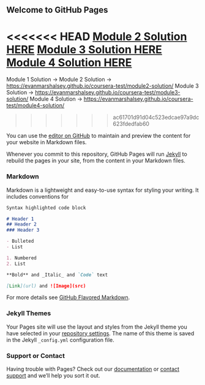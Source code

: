 ## Welcome to GitHub Pages

<<<<<<< HEAD
[Module 2 Solution HERE](https://evanmarshalsey.github.io/coursera-test/module2-solution/)
[Module 3 Solution HERE](https://evanmarshalsey.github.io/coursera-test/module3-solution/)
[Module 4 Solution HERE](https://evanmarshalsey.github.io/coursera-test/module4-solution/)
=======
Module 1 Solution ->
Module 2 Solution -> https://evanmarshalsey.github.io/coursera-test/module2-solution/
Module 3 Solution -> https://evanmarshalsey.github.io/coursera-test/module3-solution/
Module 4 Solution -> https://evanmarshalsey.github.io/coursera-test/module4-solution/
>>>>>>> ac61701d91d04c523edcae97a9dc623fdedfab60

You can use the [editor on GitHub](https://github.com/EvanMarshalsey/coursera-test/edit/main/README.md) to maintain and preview the content for your website in Markdown files.

Whenever you commit to this repository, GitHub Pages will run [Jekyll](https://jekyllrb.com/) to rebuild the pages in your site, from the content in your Markdown files.

### Markdown

Markdown is a lightweight and easy-to-use syntax for styling your writing. It includes conventions for

```markdown
Syntax highlighted code block

# Header 1
## Header 2
### Header 3

- Bulleted
- List

1. Numbered
2. List

**Bold** and _Italic_ and `Code` text

[Link](url) and ![Image](src)
```

For more details see [GitHub Flavored Markdown](https://guides.github.com/features/mastering-markdown/).

### Jekyll Themes

Your Pages site will use the layout and styles from the Jekyll theme you have selected in your [repository settings](https://github.com/EvanMarshalsey/coursera-test/settings/pages). The name of this theme is saved in the Jekyll `_config.yml` configuration file.

### Support or Contact

Having trouble with Pages? Check out our [documentation](https://docs.github.com/categories/github-pages-basics/) or [contact support](https://support.github.com/contact) and we’ll help you sort it out.
